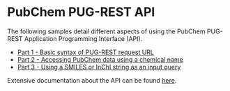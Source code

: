 # PubChem PUG-REST API

The following samples detail different aspects of using the PubChem PUG-REST Application Programming Interface (API).

- [Part 1 - Basic syntax of PUG-REST request URL](ing_pubchem_pugrest1.ipynb)
- [Part 2 - Accessing PubChem data using a chemical name](ing_pubchem_pugrest2.ipynb)
- [Part 3 - Using a SMILES or InChI string as an input query](ing_pubchem_pugrest3.ipynb)

Extensive documentation about the API can be found [here](https://pubchem.ncbi.nlm.nih.gov/docs/pug-rest).